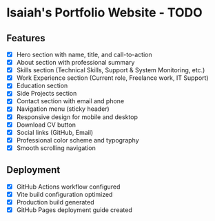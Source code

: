 # Isaiah's Portfolio Website - TODO

## Features

- [x] Hero section with name, title, and call-to-action
- [x] About section with professional summary
- [x] Skills section (Technical Skills, Support & System Monitoring, etc.)
- [x] Work Experience section (Current role, Freelance work, IT Support)
- [x] Education section
- [x] Side Projects section
- [x] Contact section with email and phone
- [x] Navigation menu (sticky header)
- [x] Responsive design for mobile and desktop
- [x] Download CV button
- [x] Social links (GitHub, Email)
- [x] Professional color scheme and typography
- [x] Smooth scrolling navigation

## Deployment

- [x] GitHub Actions workflow configured
- [x] Vite build configuration optimized
- [x] Production build generated
- [x] GitHub Pages deployment guide created
